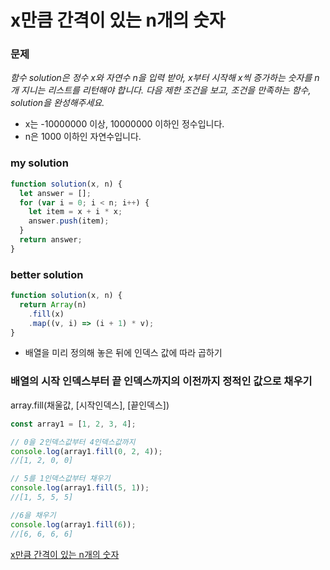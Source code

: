# x만큼 간격이 있는 n개의 숫자

### 문제

_함수 solution은 정수 x와 자연수 n을 입력 받아, x부터 시작해 x씩 증가하는 숫자를 n개 지니는 리스트를 리턴해야 합니다. 다음 제한 조건을 보고, 조건을 만족하는 함수, solution을 완성해주세요._

- x는 -10000000 이상, 10000000 이하인 정수입니다.
- n은 1000 이하인 자연수입니다.

### my solution

```javascript
function solution(x, n) {
  let answer = [];
  for (var i = 0; i < n; i++) {
    let item = x + i * x;
    answer.push(item);
  }
  return answer;
}
```

### better solution

```javascript
function solution(x, n) {
  return Array(n)
    .fill(x)
    .map((v, i) => (i + 1) * v);
}
```

- 배열을 미리 정의해 놓은 뒤에 인덱스 값에 따라 곱하기

### 배열의 시작 인덱스부터 끝 인덱스까지의 이전까지 정적인 값으로 채우기

array.fill(채울값, [시작인덱스], [끝인덱스])

```javascript
const array1 = [1, 2, 3, 4];

// 0을 2인덱스값부터 4인덱스값까지
console.log(array1.fill(0, 2, 4));
//[1, 2, 0, 0]

// 5를 1인덱스값부터 채우기
console.log(array1.fill(5, 1));
//[1, 5, 5, 5]

//6을 채우기
console.log(array1.fill(6));
//[6, 6, 6, 6]
```

[x만큼 간격이 있는 n개의 숫자](https://programmers.co.kr/learn/courses/30/lessons/12954)
